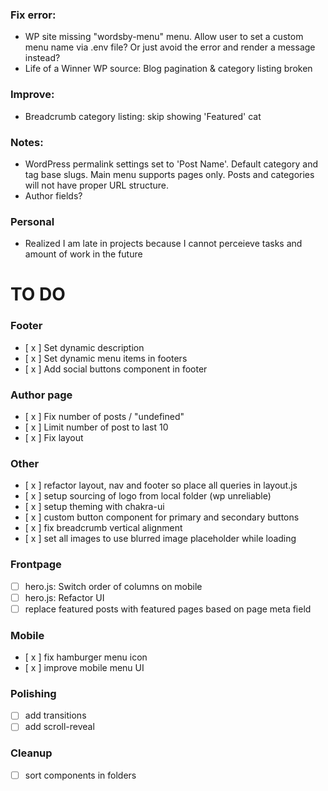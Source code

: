 ### Fix error: 
- WP site missing "wordsby-menu" menu. Allow user to set a custom menu name via .env file? Or just avoid the error and render a message instead?
- Life of a Winner WP source: Blog pagination & category listing broken
### Improve:
- Breadcrumb category listing: skip showing 'Featured' cat
### Notes:
- WordPress permalink settings set to 'Post Name'. Default category and tag base slugs. Main menu supports pages only. Posts and categories will not have proper URL structure. 
- Author fields?


### Personal 
- Realized I am late in projects because I cannot perceieve tasks and amount of work in the future

# TO DO 

### Footer
- [ x ] Set dynamic description
- [ x ] Set dynamic menu items in footers
- [ x ] Add social buttons component in footer

### Author page
- [ x ] Fix number of posts / "undefined"
- [ x ] Limit number of post to last 10
- [ x ] Fix layout

###  Other
- [ x ] refactor layout, nav and footer so place all queries in layout.js
- [ x ] setup sourcing of logo from local folder (wp unreliable)
- [ x ] setup theming with chakra-ui
- [ x ] custom button component for primary and secondary buttons
- [ x ] fix breadcrumb vertical alignment
- [ x ] set all images to use blurred image placeholder while loading

### Frontpage
- [   ] hero.js: Switch order of columns on mobile
- [   ] hero.js: Refactor UI 
- [   ] replace featured posts with featured pages based on page meta field

### Mobile
- [ x ] fix hamburger menu icon
- [ x ] improve mobile menu UI

### Polishing
- [   ] add transitions
- [   ] add scroll-reveal 

### Cleanup 
- [   ] sort components in folders